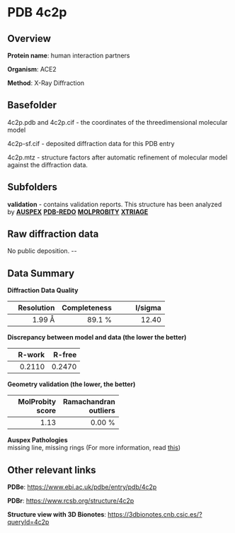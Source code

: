 # PDB 4c2p

## Overview

**Protein name**: human interaction partners

**Organism**: ACE2

**Method**: X-Ray Diffraction



## Basefolder

4c2p.pdb and 4c2p.cif - the coordinates of the threedimensional molecular model

4c2p-sf.cif - deposited diffraction data for this PDB entry

4c2p.mtz - structure factors after automatic refinement of molecular model against the diffraction data.

## Subfolders





**validation** - contains validation reports. This structure has been analyzed by [**AUSPEX**](https://github.com/thorn-lab/coronavirus_structural_task_force/tree/master/pdb/human_interaction_partners/ACE2/4c2p/validation/auspex) [**PDB-REDO**](https://github.com/thorn-lab/coronavirus_structural_task_force/tree/master/pdb/human_interaction_partners/ACE2/4c2p/validation/pdb-redo) [**MOLPROBITY**](https://github.com/thorn-lab/coronavirus_structural_task_force/tree/master/pdb/human_interaction_partners/ACE2/4c2p/validation/molprobity) [**XTRIAGE**](https://github.com/thorn-lab/coronavirus_structural_task_force/blob/master/pdb/human_interaction_partners/ACE2/4c2p/validation/Xtriage_output.log)  



## Raw diffraction data

No public deposition. --<br> 

## Data Summary
**Diffraction Data Quality**

|   | Resolution | Completeness| I/sigma |
|---|-------------:|----------------:|--------------:|
|   |1.99 Å|89.1  %|<img width=50/>12.40|

**Discrepancy between model and data (the lower the better)**

|   | **R-work**| **R-free**   
|---|-------------:|----------------:|           
||  0.2110|  0.2470|

**Geometry validation (the lower, the better)**

|   |**MolProbity<br>score**| **Ramachandran<br>outliers** 
|---|-------------:|----------------:|
||  1.13|  0.00 %|

**Auspex Pathologies**<br> missing line, missing rings (For more information, read [this](https://github.com/thorn-lab/coronavirus_structural_task_force/blob/master/pdb/human_interaction_partners/ACE2/4c2p/validation/auspex/4c2p_auspex_comments.txt))

 



## Other relevant links 
**PDBe**:  https://www.ebi.ac.uk/pdbe/entry/pdb/4c2p
 
**PDBr**: https://www.rcsb.org/structure/4c2p 

**Structure view with 3D Bionotes**: https://3dbionotes.cnb.csic.es/?queryId=4c2p

